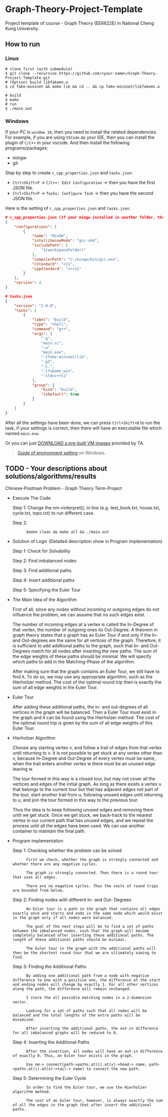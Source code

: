 # Graph-Theory-Project-Template
Project template of course - Graph Theory (EE6622E) in National Cheng Kung University.

## How to run

### Linux

```
# clone first (with submodule)
$ git clone --recursive https://github.com/<your-name>/Graph-Theory-Project-Template.git
# (Option) build libfakemn.a
$ cd fake-mininet && make lib && cd .. && cp fake-mininet/libfakemn.a .
# build
$ make 
# run 
$ ./main.out
```

### Windows

If your PC is `window 10`, then you need to install the related dependencies. For example, if you are using `VSCode` as your IDE, then you can install the plugin of `C/C++` in your vscode. And then install the following programs/packages:
* mingw
* git

Step by step to create `c_cpp_properties.json` and `tasks.json`:
* `Ctrl+Shift+P` -> `C/C++: Edit Configuration` -> then you have the first JSON file.
* `Ctrl+Shift+P` -> `Tasks: Configure Task` -> then you have the second JSON file.

Here is the setting of `c_cpp_properties.json` and `tasks.json`:
```json
# c_cpp_properties.json (If your mingw installed in another folder, then you have to change the value in `compilterPath`)
{
    "configurations": [
        {
            "name": "MinGW",
            "intelliSenseMode": "gcc-x64",
            "includePath": [
                "$(workspaceFolder)"
            ],
            "compilerPath": "C:/mingw/bin/gcc.exe",
            "cStandard": "c11",
            "cppStandard": "c++11"
        }
    ],
    "version": 4
}

# tasks.json
{
    "version": "2.0.0",
    "tasks": [
        {
            "label": "build",
            "type": "shell",
            "command": "g++",
            "args": [
                "-g",
                "main.cc",
                "-o",
                "main.exe",
                "-Ifake-mininet/lib",
                "-g3",
                "-L.",
                "-lfakemn_win",
                "-std=c++11"
            ],
            "group": {
                "kind": "build",
                "isDefault": true
            }
        }
    ]
}
```

After all the settings have been done, we can press `Ctrl+Shift+B` to run the task, if your settings is correct, then there will have an executable file which named `main.exe`.

Or you can just [DOWNLOAD a pre-built VM images](http://gofile.me/39GpL/XU5tznyO6) provided by TA.

> [Guide of environment setting](https://hackmd.io/-5WZQC-1QqOeV3KUX65tEw?view) on Windows.

## TODO - Your descriptions about solutions/algorithms/results

Chinese-Postman Problem - Graph Theory Term-Project

* Execute The Code

    Step 1:
            Change the nm->interpret(); in line (e.g. test_book.txt, house.txt, cycle.txt, topo.txt) to run different case.

    Step 2: 
            
            $make clean && make all && ./main.out

* Solution of Logic (Detailed description show in Program implementation)

    Step 1: Check for Solvability

    Step 2: Find imbalanced nodes

    Step 3: Find additional paths

    Step 4: Insert additional paths

    Step 5: Specifying the Euler Tour
    
* The Main Idea of the Algorithm

    First of all, since any nodes without incoming or outgoing edges do not influence the problem, we can assume that no such edges exist. 

    The number of incoming edges at a vertex is called the In-Degree of that vertex, the number of outgoing ones its Out-Degree. A theorem in graph theory states that a graph has an Euler Tour if and only if the In- and Out-degrees are the same for all vertices of the graph. Therefore, it is sufficient to add additional paths to the graph, such that In- and Out-Degrees match for all nodes after inserting the new paths. The sum of the edge weights of these paths should be minimal. We will specify which paths to add in the Matching-Phase of the algorithm.

    After making sure that the graph contains an Euler Tour, we still have to find it. To do so, we may use any appropriate algorithm, such as the Hierholzer method. The cost of the optimal round trip then is exactly the sum of all edge weights in the Euler Tour.

    
* Euler Tour
    
    After adding these additional paths, the in- and out-degrees of all vertices in the graph will be balanced. Then a Euler Tour must exist in the graph and it can be found using the Hierholzer method. The cost of the optimal round trip is given by the sum of all edge weights of this Euler Tour.
    
* Hierholzer Algorithm

    Choose any starting vertex v, and follow a trail of edges from that vertex until returning to v. It is not possible to get stuck at any vertex other than v, because In-Degree and Out-Degree of every vertex must be same, when the trail enters another vertex w there must be an unused edge leaving w.
    
    The tour formed in this way is a closed tour, but may not cover all the vertices and edges of the initial graph.
    As long as there exists a vertex u that belongs to the current tour but that has adjacent edges not part of the tour, start another trail from u, following unused edges until returning to u, and join the tour formed in this way to the previous tour.
    
    Thus the idea is to keep following unused edges and removing them until we get stuck. Once we get stuck, we back-track to the nearest vertex in our current path that has unused edges, and we repeat the process until all the edges have been used. We can use another container to maintain the final path.
        
* Program implementation

    Step 1: Checking whether the problem can be solved
            
            First we check, whether the graph is strongly connected and whether there are any negative cycles.

            The graph is strongly connected. Then there is a round tour that uses all edges.

            There are no negative cycles. Thus the costs of round trips are bounded from below.

            
    Step 2: Finding nodes with different In- and Out- Degrees
            
            An Euler tour is a path in the graph that contains all edges exactly once and starts and ends in the same node which would exist in the graph only if all nodes were balanced. 

            The goal of the next steps will be to find a set of paths between the imbalanced nodes, such that the graph will become completely balanced after inserting these additional paths. The length of these additional paths should be minimal.

            The Euler tour in the graph with the additional paths will then be the shortest round tour that we are ultimately aiming to find.
    
    
    Step 3: Finding the Additional Paths
            
            By adding one additional path from a node with negative difference to one with a positive one, the difference at the start and ending nodes will change by exactly 1. For all other vertices along the path, the difference will remain unchanged.
            
            I store the all possible matching nodes in a 2-dimension vector.

            Looking for a set of paths such that all nodes will be balanced and the total lengths of the extra paths will be minimized.         

            After inserting the additional paths, the out-in difference for all imbalanced graphs will be reduced to 0.
                        
    
    Step 4: Inserting the Additional Paths
            
            After the insertion, all nodes will have an out-in difference of exactly 0. Thus, an Euler tour exists in the graph.
                      
            Use nm-> connect(path->paths.at(i).at(x)->head-> name, path->paths.at(i).at(x)->tail-> name) to connect the new path.
                        
            
    Step 5: Determining the Euler Cycle
    
            In order to find the Euler tour, we use the Hierholzer algorithm method.

            The cost of an Euler tour, however, is always exactly the sum of all the edges in the graph that after insert the additional paths.
                       
               